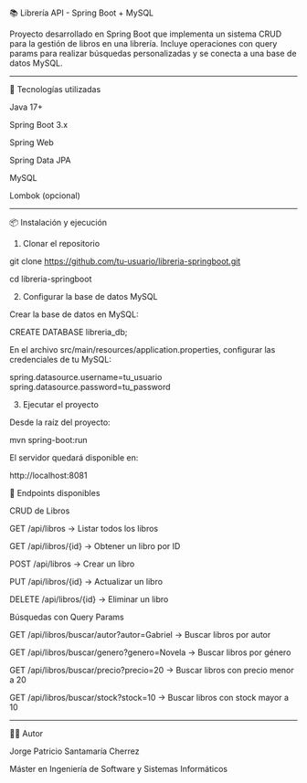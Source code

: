 📚 Librería API - Spring Boot + MySQL

Proyecto desarrollado en Spring Boot que implementa un sistema CRUD para la gestión de libros en una librería.
Incluye operaciones con query params para realizar búsquedas personalizadas y se conecta a una base de datos MySQL.

---

🚀 Tecnologías utilizadas

Java 17+

Spring Boot 3.x

Spring Web

Spring Data JPA

MySQL

Lombok (opcional)

---

📦 Instalación y ejecución

1. Clonar el repositorio

git clone https://github.com/tu-usuario/libreria-springboot.git

cd libreria-springboot

2. Configurar la base de datos MySQL

Crear la base de datos en MySQL:

CREATE DATABASE libreria_db;


En el archivo src/main/resources/application.properties, configurar las credenciales de tu MySQL:

spring.datasource.username=tu_usuario
spring.datasource.password=tu_password

3. Ejecutar el proyecto

Desde la raíz del proyecto:

mvn spring-boot:run


El servidor quedará disponible en:

http://localhost:8081


📖 Endpoints disponibles

CRUD de Libros

GET /api/libros → Listar todos los libros

GET /api/libros/{id} → Obtener un libro por ID

POST /api/libros → Crear un libro

PUT /api/libros/{id} → Actualizar un libro

DELETE /api/libros/{id} → Eliminar un libro

Búsquedas con Query Params

GET /api/libros/buscar/autor?autor=Gabriel → Buscar libros por autor

GET /api/libros/buscar/genero?genero=Novela → Buscar libros por género

GET /api/libros/buscar/precio?precio=20 → Buscar libros con precio menor a 20

GET /api/libros/buscar/stock?stock=10 → Buscar libros con stock mayor a 10

---

👨‍💻 Autor

Jorge Patricio Santamaría Cherrez

Máster en Ingeniería de Software y Sistemas Informáticos
